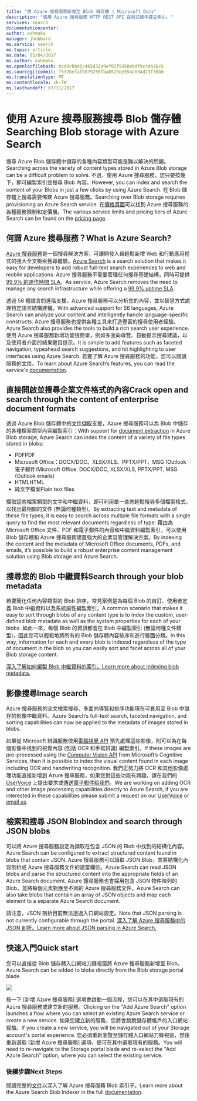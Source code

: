 ```yaml
---
title: "將 Azure 搜尋服務新增至 Blob 儲存體 | Microsoft Docs"
description: "使用 Azure 搜尋服務 HTTP REST API 在程式碼中建立索引。"
services: search
documentationcenter: 
author: ashmaka
manager: jhubbard
ms.service: search
ms.topic: article
ms.date: 05/04/2017
ms.author: ashmaka
ms.openlocfilehash: 0cd0cbb05c465d32a9ef02f9350ebdf9ccea36c5
ms.sourcegitcommit: f537befafb079256fba0529ee554c034d73f36b0
ms.translationtype: MT
ms.contentlocale: zh-TW
ms.lasthandoff: 07/11/2017
---
```

# <a name="searching-blob-storage-with-azure-search"></a><span data-ttu-id="88a7e-103">使用 Azure 搜尋服務搜尋 Blob 儲存體</span><span class="sxs-lookup"><span data-stu-id="88a7e-103">Searching Blob storage with Azure Search</span></span>

<span data-ttu-id="88a7e-104">搜尋 Azure Blob 儲存體中儲存的各種內容類型可能是難以解決的問題。</span><span class="sxs-lookup"><span data-stu-id="88a7e-104">Searching across the variety of content types stored in Azure Blob storage can be a difficult problem to solve.</span></span> <span data-ttu-id="88a7e-105">不過，使用 Azure 搜尋服務，您只要按幾下，即可編製索引並搜尋 Blob 內容。</span><span class="sxs-lookup"><span data-stu-id="88a7e-105">However, you can index and search the content of your Blobs in just a few clicks by using Azure Search.</span></span> <span data-ttu-id="88a7e-106">在 Blob 儲存體上搜尋需要佈建 Azure 搜尋服務。</span><span class="sxs-lookup"><span data-stu-id="88a7e-106">Searching over Blob storage requires provisioning an Azure Search service.</span></span> <span data-ttu-id="88a7e-107">在[價格頁面](https://aka.ms/azspricing)可以找到 Azure 搜尋服務的各種服務限制和定價層。</span><span class="sxs-lookup"><span data-stu-id="88a7e-107">The various service limits and pricing tiers of Azure Search can be found on the [pricing page](https://aka.ms/azspricing).</span></span>

## <a name="what-is-azure-search"></a><span data-ttu-id="88a7e-108">何謂 Azure 搜尋服務？</span><span class="sxs-lookup"><span data-stu-id="88a7e-108">What is Azure Search?</span></span>
<span data-ttu-id="88a7e-109">[Azure 搜尋服務](https://aka.ms/whatisazsearch)是一個搜尋解決方案，可讓開發人員輕鬆新增 Web 和行動應用程式的強大全文檢索搜尋體驗。</span><span class="sxs-lookup"><span data-stu-id="88a7e-109">[Azure Search](https://aka.ms/whatisazsearch) is a search solution that makes it easy for developers to add robust full-text search  experiences to web and mobile applications.</span></span> <span data-ttu-id="88a7e-110">Azure 搜尋服務不需要管理任何搜尋基礎結構，同時可提供 [99.9% 的運作時間 SLA](https://aka.ms/azuresearchsla)。</span><span class="sxs-lookup"><span data-stu-id="88a7e-110">As service, Azure Search removes the need to manage any search infrastructure while offering a [99.9% uptime SLA](https://aka.ms/azuresearchsla).</span></span>

<span data-ttu-id="88a7e-111">透過 56 種語言的進階支援，Azure 搜尋服務可以分析您的內容，並以智慧方式處理特定語言結構建構。</span><span class="sxs-lookup"><span data-stu-id="88a7e-111">With advanced support for 56 languages, Azure Search can analyze your content and intelligently handle language-specific constructs.</span></span> <span data-ttu-id="88a7e-112">Azure 搜尋服務也提供各種工具來打造豐富的搜尋使用者經驗。</span><span class="sxs-lookup"><span data-stu-id="88a7e-112">Azure Search also provides the tools to build a rich search user experience.</span></span> <span data-ttu-id="88a7e-113">使用 Azure 搜尋服務新增功能很簡單，例如多面向導覽、自動提示搜尋建議，以及使用者介面的結果醒目提示。</span><span class="sxs-lookup"><span data-stu-id="88a7e-113">It is simple to add features such as faceted navigation, typeahead search suggestions, and hit highlighting to user interfaces using Azure Search.</span></span> <span data-ttu-id="88a7e-114">若要了解 Azure 搜尋服務的功能，您可以閱讀服務的[文件](https://aka.ms/azsearchdocs)。</span><span class="sxs-lookup"><span data-stu-id="88a7e-114">To learn about Azure Search’s features, you can read the service's [documentation](https://aka.ms/azsearchdocs).</span></span>

## <a name="crack-open-and-search-through-the-content-of-enterprise-document-formats"></a><span data-ttu-id="88a7e-115">直接開啟並搜尋企業文件格式的內容</span><span class="sxs-lookup"><span data-stu-id="88a7e-115">Crack open and search through the content of enterprise document formats</span></span>
<span data-ttu-id="88a7e-116">透過 Azure Blob 儲存體中的[文件擷取](https://aka.ms/azsblobindexer)支援，Azure 搜尋服務可以為 Blob 中儲存的各種檔案類型內容編製索引︰</span><span class="sxs-lookup"><span data-stu-id="88a7e-116">With support for [document extraction](https://aka.ms/azsblobindexer) in Azure Blob storage, Azure Search can index the content of a variety of file types stored in blobs:</span></span>
- <span data-ttu-id="88a7e-117">PDF</span><span class="sxs-lookup"><span data-stu-id="88a7e-117">PDF</span></span>
- <span data-ttu-id="88a7e-118">Microsoft Office：DOCX/DOC、XLSX/XLS、PPTX/PPT、MSG (Outlook 電子郵件)</span><span class="sxs-lookup"><span data-stu-id="88a7e-118">Microsoft Office: DOCX/DOC, XLSX/XLS, PPTX/PPT, MSG (Outlook emails)</span></span>
- <span data-ttu-id="88a7e-119">HTML</span><span class="sxs-lookup"><span data-stu-id="88a7e-119">HTML</span></span>
- <span data-ttu-id="88a7e-120">純文字檔案</span><span class="sxs-lookup"><span data-stu-id="88a7e-120">Plain text files</span></span>

<span data-ttu-id="88a7e-121">擷取這些檔案類型的文字和中繼資料，即可利用單一查詢輕鬆搜尋多個檔案格式，以找出最相關的文件 (無論何種類型)。</span><span class="sxs-lookup"><span data-stu-id="88a7e-121">By extracting text and metadata of these file types, it is easy to search across multiple file formats with a single query to find the most relevant documents regardless of type.</span></span> <span data-ttu-id="88a7e-122">藉由為 Microsoft Office 文件、PDF 和電子郵件的內容和中繼資料編製索引，可以使用 Blob 儲存體和 Azure 搜尋服務建置強大的企業容管理解決方案。</span><span class="sxs-lookup"><span data-stu-id="88a7e-122">By indexing the content and the metadata of Microsoft Office documents, PDFs, and emails, it’s possible to build a robust enterprise content management solution using Blob storage and Azure Search.</span></span>

## <a name="search-through-your-blob-metadata"></a><span data-ttu-id="88a7e-123">搜尋您的 Blob 中繼資料</span><span class="sxs-lookup"><span data-stu-id="88a7e-123">Search through your blob metadata</span></span>
<span data-ttu-id="88a7e-124">若要簡化任何內容類型的 Blob 排序，常見案例是為每個 Blob 的自訂、使用者定義 Blob 中繼資料以及系統屬性編製索引。</span><span class="sxs-lookup"><span data-stu-id="88a7e-124">A common scenario that makes it easy to sort through blobs of any content type is to index the custom, user-defined blob metadata as well as the system properties for each of your blobs.</span></span> <span data-ttu-id="88a7e-125">如此一來，每個 Blob 的資訊都會在 Blob 中編製索引 (無論何種文件類型)，因此您可以輕鬆地將所有的 Blob 儲存體內容排序和進行層面分類。</span><span class="sxs-lookup"><span data-stu-id="88a7e-125">In this way, information for each and every  blob is indexed regardless of the type of document in the blob so you can easily sort and facet across all of your Blob storage content.</span></span>

[<span data-ttu-id="88a7e-126">深入了解如何編製 Blob 中繼資料的索引。</span><span class="sxs-lookup"><span data-stu-id="88a7e-126">Learn more about indexing blob metadata.</span></span>](https://aka.ms/azsblobmetadataindexing)

## <a name="image-search"></a><span data-ttu-id="88a7e-127">影像搜尋</span><span class="sxs-lookup"><span data-stu-id="88a7e-127">Image search</span></span>
<span data-ttu-id="88a7e-128">Azure 搜尋服務的全文檢索搜尋、多面向導覽和排序功能現在可套用至 Blob 中儲存的影像中繼資料。</span><span class="sxs-lookup"><span data-stu-id="88a7e-128">Azure Search’s full-text search, faceted navigation, and sorting capabilities can now be applied to the metadata of images stored in blobs.</span></span>

<span data-ttu-id="88a7e-129">如果從 Microsoft 辨識服務使用[電腦視覺 API](https://www.microsoft.com/cognitive-services/computer-vision-api) 預先處理這些影像，則可以為在每個影像中找到的視覺內容 (包括 OCR 和手寫辨識) 編製索引。</span><span class="sxs-lookup"><span data-stu-id="88a7e-129">If these images are pre-processed using the [Computer Vision API](https://www.microsoft.com/cognitive-services/computer-vision-api) from Microsoft’s Cognitive Services, then it is possible to index the visual content found in each image including OCR and handwriting recognition.</span></span> <span data-ttu-id="88a7e-130">我們正努力將 OCR 和其他影像處理功能直接新增到 Azure 搜尋服務，如果您對這些功能有興趣，請在我們的 [UserVoice](https://aka.ms/azsuv) 上提出要求或[傳送電子郵件給我們](mailto:azscustquestions@microsoft.com)。</span><span class="sxs-lookup"><span data-stu-id="88a7e-130">We are working on adding OCR and other image processing capabilities directly to Azure Search, if you are interested in these capabilities please submit a request on our [UserVoice](https://aka.ms/azsuv) or [email us](mailto:azscustquestions@microsoft.com).</span></span>

## <a name="index-and-search-through-json-blobs"></a><span data-ttu-id="88a7e-131">檢索和搜尋 JSON Blob</span><span class="sxs-lookup"><span data-stu-id="88a7e-131">Index and search through JSON blobs</span></span>
<span data-ttu-id="88a7e-132">可以將 Azure 搜尋服務設定為擷取在包含 JSON 的 Blob 中找到的結構化內容。</span><span class="sxs-lookup"><span data-stu-id="88a7e-132">Azure Search can be configured to extract structured content found in blobs that contain JSON.</span></span> <span data-ttu-id="88a7e-133">Azure 搜尋服務可以讀取 JSON Blob，並將結構化內容剖析成 Azure 搜尋服務文件的適當欄位。</span><span class="sxs-lookup"><span data-stu-id="88a7e-133">Azure Search can read JSON blobs and parse the structured content into the appropriate fields of an Azure Search document.</span></span> <span data-ttu-id="88a7e-134">Azure 搜尋服務也會採用包含 JSON 物件陣列的 Blob，並將每個元素對應至不同的 Azure 搜尋服務文件。</span><span class="sxs-lookup"><span data-stu-id="88a7e-134">Azure Search can also take blobs that contain an array of JSON objects and map each element to a separate Azure Search document.</span></span>

<span data-ttu-id="88a7e-135">請注意，JSON 剖析目前無法透過入口網站設定。</span><span class="sxs-lookup"><span data-stu-id="88a7e-135">Note that JSON parsing is not currently configurable through the portal.</span></span> [<span data-ttu-id="88a7e-136">深入了解 Azure 搜尋服務中的 JSON 剖析。</span><span class="sxs-lookup"><span data-stu-id="88a7e-136">Learn more about JSON parsing in Azure Search.</span></span>](https://aka.ms/azsjsonblobindexing)

## <a name="quick-start"></a><span data-ttu-id="88a7e-137">快速入門</span><span class="sxs-lookup"><span data-stu-id="88a7e-137">Quick start</span></span>
<span data-ttu-id="88a7e-138">您可以直接從 Blob 儲存體入口網站刀鋒視窗將 Azure 搜尋服務新增至 Blob。</span><span class="sxs-lookup"><span data-stu-id="88a7e-138">Azure Search can be added to blobs directly from the Blob storage portal blade.</span></span>

![](./media/search-blob-storage-integration/blob-blade.png)

<span data-ttu-id="88a7e-139">按一下 [新增 Azure 搜尋服務] 選項會啟動一個流程，您可以在其中選取現有的 Azure 搜尋服務或建立新的服務。</span><span class="sxs-lookup"><span data-stu-id="88a7e-139">Clicking on the "Add Azure Search" option launches a flow where you can select an existing Azure Search service or create a new service.</span></span> <span data-ttu-id="88a7e-140">如果您建立新的服務，您將會跳脫儲存體帳戶的入口網站經驗。</span><span class="sxs-lookup"><span data-stu-id="88a7e-140">If you create a new service, you will be navigated out of your Storage account's portal experience.</span></span> <span data-ttu-id="88a7e-141">您必須重新瀏覽至儲存體入口網站刀鋒視窗，然後重新選取 [新增 Azure 搜尋服務] 選項，便可在其中選取現有的服務。</span><span class="sxs-lookup"><span data-stu-id="88a7e-141">You will need to re-navigate to the Storage portal blade and re-select the "Add Azure Search" option, where you can select the existing service.</span></span>

### <a name="next-steps"></a><span data-ttu-id="88a7e-142">後續步驟</span><span class="sxs-lookup"><span data-stu-id="88a7e-142">Next Steps</span></span>
<span data-ttu-id="88a7e-143">閱讀完整的[文件](https://aka.ms/azsblobindexer)以深入了解 Azure 搜尋服務 Blob 索引子。</span><span class="sxs-lookup"><span data-stu-id="88a7e-143">Learn more about the Azure Search Blob Indexer in the full [documentation](https://aka.ms/azsblobindexer).</span></span>
